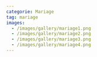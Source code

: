 ```yaml
---
categorie: Mariage
tag: mariage
images:
  - /images/gallery/mariage1.png
  - /images/gallery/mariage2.png
  - /images/gallery/mariage3.png
  - /images/gallery/mariage4.png
---
```

